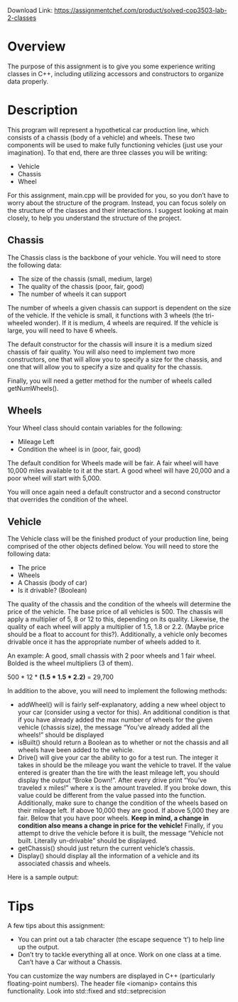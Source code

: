 Download Link: https://assignmentchef.com/product/solved-cop3503-lab-2-classes
<br>



<h1>Overview</h1>

The purpose of this assignment is to give you some experience writing classes in C++, including utilizing accessors and constructors to organize data properly.

<h1>Description</h1>

This program will represent a hypothetical car production line, which consists of a chassis (body of a vehicle) and wheels. These two components will be used to make fully functioning vehicles (just use your imagination). To that end, there are three classes you will be writing:

<ul>

 <li>Vehicle</li>

 <li>Chassis</li>

 <li>Wheel</li>

</ul>

For this assignment, main.cpp will be provided for you, so you don’t have to worry about the structure of the program. Instead, you can focus solely on the structure of the classes and their interactions. I suggest looking at main closely, to help you understand the structure of the project.

<h2>Chassis</h2>

The Chassis class is the backbone of your vehicle. You will need to store the following data:

<ul>

 <li>The size of the chassis (small, medium, large)</li>

 <li>The quality of the chassis (poor, fair, good)</li>

 <li>The number of wheels it can support</li>

</ul>




The number of wheels a given chassis can support is dependent on the size of the vehicle. If the vehicle is small, it functions with 3 wheels (the tri-wheeled wonder). If it is medium, 4 wheels are required. If the vehicle is large, you will need to have 6 wheels.




The default constructor for the chassis will insure it is a medium sized chassis of fair quality. You will also need to implement two more constructors, one that will allow you to specify a size for the chassis, and one that will allow you to specify a size and quality for the chassis.




Finally, you will need a getter method for the number of wheels called getNumWheels().




<h2>Wheels</h2>

Your Wheel class should contain variables for the following:

<ul>

 <li>Mileage Left</li>

 <li>Condition the wheel is in (poor, fair, good)</li>

</ul>




The default condition for Wheels made will be fair. A fair wheel will have 10,000 miles available to it at the start. A good wheel will have 20,000 and a poor wheel will start with 5,000.




You will once again need a default constructor and a second constructor that overrides the condition of the wheel.




<h2>Vehicle</h2>

The Vehicle class will be the finished product of your production line, being comprised of the other objects defined below. You will need to store the following data:

<ul>

 <li>The price</li>

 <li>Wheels</li>

 <li>A Chassis (body of car)</li>

 <li>Is it drivable? (Boolean)</li>

</ul>




The quality of the chassis and the condition of the wheels will determine the price of the vehicle. The base price of all vehicles is 500. The chassis will apply a multiplier of 5, 8 or 12 to this, depending on its quality. Likewise, the quality of each wheel will apply a multiplier of 1.5, 1.8 or 2.2. (Maybe price should be a float to account for this?). Additionally, a vehicle only becomes drivable once it has the appropriate number of wheels added to it.

An example: A good, small chassis with 2 poor wheels and 1 fair wheel. Bolded is the wheel multipliers (3 of them).

500 * 12 * <strong>(1.5 * 1.5 * 2.2)</strong> = 29,700




In addition to the above, you will need to implement the following methods:







<ul>

 <li>addWheel() will is fairly self-explanatory, adding a new wheel object to your car (consider using a vector for this). An additional condition is that if you have already added the max number of wheels for the given vehicle (chassis size), the message “You’ve already added all the wheels!” should be displayed</li>

 <li>isBuilt() should return a Boolean as to whether or not the chassis and all wheels have been added to the vehicle.</li>

 <li>Drive() will give your car the ability to go for a test run. The integer it takes in should be the mileage you want the vehicle to travel. If the value entered is greater than the tire with the least mileage left, you should display the output “Broke Down!”. After every drive print “You’ve traveled x miles!” where x is the amount traveled. If you broke down, this value could be different from the value passed into the function. Additionally, make sure to change the condition of the wheels based on their mileage left. If above 10,000 they are good. If above 5,000 they are fair. Below that you have poor wheels. <strong>Keep in mind, a change in condition also means a change in price for the vehicle!</strong> Finally, if you attempt to drive the vehicle before it is built, the message “Vehicle not built. Literally un-drivable” should be displayed.</li>

 <li>getChassis() should just return the current vehicle’s chassis.</li>

 <li>Display() should display all the information of a vehicle and its associated chassis and wheels.</li>

</ul>

Here is a sample output:

<strong> </strong><strong> </strong>

<h1>Tips</h1>

A few tips about this assignment:

<ul>

 <li>You can print out a tab character (the escape sequence ‘t’) to help line up the output.</li>

 <li>Don’t try to tackle everything all at once. Work on one class at a time. Can’t have a Car without a Chassis.</li>

</ul>

You can customize the way numbers are displayed in C++ (particularly floating-point numbers). The header file &lt;iomanip&gt; contains this functionality. Look into std::fixed and std::setprecision